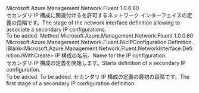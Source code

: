 <Type Name="IWithSecondaryIPConfiguration" FullName="Microsoft.Azure.Management.Network.Fluent.NetworkInterface.Definition.IWithSecondaryIPConfiguration">
  <TypeSignature Language="C#" Value="public interface IWithSecondaryIPConfiguration" />
  <TypeSignature Language="ILAsm" Value=".class public interface auto ansi abstract IWithSecondaryIPConfiguration" />
  <TypeSignature Language="DocId" Value="T:Microsoft.Azure.Management.Network.Fluent.NetworkInterface.Definition.IWithSecondaryIPConfiguration" />
  <TypeSignature Language="VB.NET" Value="Public Interface IWithSecondaryIPConfiguration" />
  <TypeSignature Language="F#" Value="type IWithSecondaryIPConfiguration = interface" />
  <AssemblyInfo>
    <AssemblyName>Microsoft.Azure.Management.Network.Fluent</AssemblyName>
    <AssemblyVersion>1.0.0.60</AssemblyVersion>
  </AssemblyInfo>
  <Interfaces />
  <Docs>
    <summary>
            <span data-ttu-id="23a98-101">セカンダリ IP 構成に関連付けるを許可するネットワーク インターフェイスの定義の段階です。</span><span class="sxs-lookup"><span data-stu-id="23a98-101">The stage of the network interface definition allowing to associate a secondary IP configurations.</span></span>
            </summary>
    <remarks>To be added.</remarks>
  </Docs>
  <Members>
    <Member MemberName="DefineSecondaryIPConfiguration">
      <MemberSignature Language="C#" Value="public Microsoft.Azure.Management.Network.Fluent.NicIPConfiguration.Definition.IBlank&lt;Microsoft.Azure.Management.Network.Fluent.NetworkInterface.Definition.IWithCreate&gt; DefineSecondaryIPConfiguration (string name);" />
      <MemberSignature Language="ILAsm" Value=".method public hidebysig newslot virtual instance class Microsoft.Azure.Management.Network.Fluent.NicIPConfiguration.Definition.IBlank`1&lt;class Microsoft.Azure.Management.Network.Fluent.NetworkInterface.Definition.IWithCreate&gt; DefineSecondaryIPConfiguration(string name) cil managed" />
      <MemberSignature Language="DocId" Value="M:Microsoft.Azure.Management.Network.Fluent.NetworkInterface.Definition.IWithSecondaryIPConfiguration.DefineSecondaryIPConfiguration(System.String)" />
      <MemberSignature Language="VB.NET" Value="Public Function DefineSecondaryIPConfiguration (name As String) As IBlank(Of IWithCreate)" />
      <MemberSignature Language="F#" Value="abstract member DefineSecondaryIPConfiguration : string -&gt; Microsoft.Azure.Management.Network.Fluent.NicIPConfiguration.Definition.IBlank&lt;Microsoft.Azure.Management.Network.Fluent.NetworkInterface.Definition.IWithCreate&gt;" Usage="iWithSecondaryIPConfiguration.DefineSecondaryIPConfiguration name" />
      <MemberType>Method</MemberType>
      <AssemblyInfo>
        <AssemblyName>Microsoft.Azure.Management.Network.Fluent</AssemblyName>
        <AssemblyVersion>1.0.0.60</AssemblyVersion>
      </AssemblyInfo>
      <ReturnValue>
        <ReturnType>Microsoft.Azure.Management.Network.Fluent.NicIPConfiguration.Definition.IBlank&lt;Microsoft.Azure.Management.Network.Fluent.NetworkInterface.Definition.IWithCreate&gt;</ReturnType>
      </ReturnValue>
      <Parameters>
        <Parameter Name="name" Type="System.String" />
      </Parameters>
      <Docs>
        <param name="name"><span data-ttu-id="23a98-102">IP 構成の名前。</span><span class="sxs-lookup"><span data-stu-id="23a98-102">Name for the IP configuration.</span></span></param>
        <summary>
            <span data-ttu-id="23a98-103">セカンダリ IP 構成の定義を開始します。</span><span class="sxs-lookup"><span data-stu-id="23a98-103">Starts definition of a secondary IP configuration.</span></span>
            </summary>
        <returns>To be added.</returns>
        <remarks>To be added.</remarks>
        <return><span data-ttu-id="23a98-104">セカンダリ IP 構成の定義の最初の段階です。</span><span class="sxs-lookup"><span data-stu-id="23a98-104">The first stage of a secondary IP configuration definition.</span></span></return>
      </Docs>
    </Member>
  </Members>
</Type>